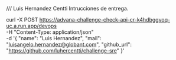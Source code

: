 /// Luis Hernandez Centti
Intrucciones de entrega.

curl -X POST https://advana-challenge-check-api-cr-k4hdbggvoq-uc.a.run.app/devops \
  -H "Content-Type: application/json" \
  -d '{
    "name": "Luis Hernandez",
    "mail": "luisangelo.hernandez@globant.com",
    "github_url": "https://github.com/luhercentti/challenge-sre"
  }'
